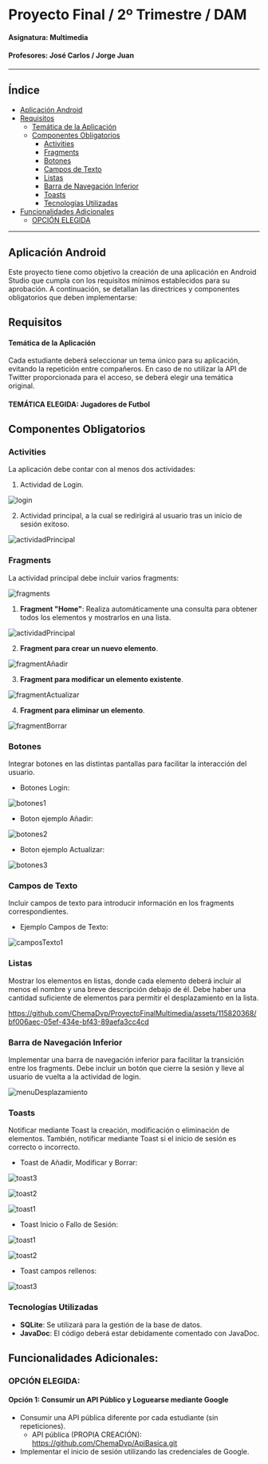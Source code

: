 # Proyecto Final / 2º Trimestre / DAM

#### Asignatura: Multimedia
#### Profesores: José Carlos / Jorge Juan
---

## Índice

- [Aplicación Android](#aplicación-android)
- [Requisitos](#requisitos)
  - [Temática de la Aplicación](#temática-de-la-aplicación)
  - [Componentes Obligatorios](#componentes-obligatorios)
    - [Activities](#activities)
    - [Fragments](#fragments)
    - [Botones](#botones)
    - [Campos de Texto](#campos-de-texto)
    - [Listas](#listas)
    - [Barra de Navegación Inferior](#barra-de-navegación-inferior)
    - [Toasts](#toasts)
    - [Tecnologías Utilizadas](#tecnologías-utilizadas)
- [Funcionalidades Adicionales](#funcionalidades-adicionales)
    - [OPCIÓN ELEGIDA](#opción-elegida)

---

## Aplicación Android

Este proyecto tiene como objetivo la creación de una aplicación en Android Studio que cumpla con los requisitos mínimos establecidos para su aprobación. A continuación, se detallan las directrices y componentes obligatorios que deben implementarse:

## Requisitos
#### Temática de la Aplicación
Cada estudiante deberá seleccionar un tema único para su aplicación, evitando la repetición entre compañeros. En caso de no utilizar la API de Twitter proporcionada para el acceso, se deberá elegir una temática original.

#### TEMÁTICA ELEGIDA: Jugadores de Futbol

## Componentes Obligatorios
### Activities
La aplicación debe contar con al menos dos actividades:

1. Actividad de Login.

![login](https://github.com/ChemaDvp/ProyectoFinalMultimedia/assets/115820368/c9eaf341-7cf3-4d43-b224-db5383e36744)

   
2. Actividad principal, a la cual se redirigirá al usuario tras un inicio de sesión exitoso.

![actividadPrincipal](https://github.com/ChemaDvp/ProyectoFinalMultimedia/assets/115820368/e3d03d59-301b-46cc-af7b-78bf6caa26e0)


### Fragments
La actividad principal debe incluir varios fragments:

![fragments](https://github.com/ChemaDvp/ProyectoFinalMultimedia/assets/115820368/2a14a588-bcfb-412d-8b07-4030a8cf4682)

1. **Fragment "Home"**: Realiza automáticamente una consulta para obtener todos los elementos y mostrarlos en una lista.

![actividadPrincipal](https://github.com/ChemaDvp/ProyectoFinalMultimedia/assets/115820368/95f3409e-917f-4f37-854a-deb80ee80690)

   
2. **Fragment para crear un nuevo elemento**.

![fragmentAñadir](https://github.com/ChemaDvp/ProyectoFinalMultimedia/assets/115820368/295079db-e3d4-4895-8857-3c353758e267)

   
3. **Fragment para modificar un elemento existente**.

![fragmentActualizar](https://github.com/ChemaDvp/ProyectoFinalMultimedia/assets/115820368/4dc1fd94-07ca-4c15-b013-f65597bfecff)

   
4. **Fragment para eliminar un elemento**.

![fragmentBorrar](https://github.com/ChemaDvp/ProyectoFinalMultimedia/assets/115820368/b99c7588-32a2-419a-b19a-a4cf34430ba9)

   

### Botones
Integrar botones en las distintas pantallas para facilitar la interacción del usuario.

- Botones Login:

![botones1](https://github.com/ChemaDvp/ProyectoFinalMultimedia/assets/115820368/3b6e284e-16cd-4935-b025-6fe71903a5c2)

- Boton ejemplo Añadir:

![botones2](https://github.com/ChemaDvp/ProyectoFinalMultimedia/assets/115820368/0215c4bb-38f2-4ff0-b1d8-848e87e0bf5e)

- Boton ejemplo Actualizar:

![botones3](https://github.com/ChemaDvp/ProyectoFinalMultimedia/assets/115820368/6d47df27-b4a0-42c8-bb7a-73a043313526)


### Campos de Texto
Incluir campos de texto para introducir información en los fragments correspondientes.

- Ejemplo Campos de Texto:

![camposTexto1](https://github.com/ChemaDvp/ProyectoFinalMultimedia/assets/115820368/bf778a8f-3b4e-4643-88a5-50afe54f364c)


### Listas
Mostrar los elementos en listas, donde cada elemento deberá incluir al menos el nombre y una breve descripción debajo de él. Debe haber una cantidad suficiente de elementos para permitir el desplazamiento en la lista.

https://github.com/ChemaDvp/ProyectoFinalMultimedia/assets/115820368/bf006aec-05ef-434e-bf43-89aefa3cc4cd

### Barra de Navegación Inferior
Implementar una barra de navegación inferior para facilitar la transición entre los fragments. Debe incluir un botón que cierre la sesión y lleve al usuario de vuelta a la actividad de login.

![menuDesplazamiento](https://github.com/ChemaDvp/ProyectoFinalMultimedia/assets/115820368/b44c317c-9b89-4f87-8819-748c37d435aa)


### Toasts
Notificar mediante Toast la creación, modificación o eliminación de elementos. También, notificar mediante Toast si el inicio de sesión es correcto o incorrecto.

- Toast de Añadir, Modificar y Borrar:
  
![toast3](https://github.com/ChemaDvp/ProyectoFinalMultimedia/assets/115820368/2dbf8ae6-3007-4bc5-9b81-b667dc059c3d)

![toast2](https://github.com/ChemaDvp/ProyectoFinalMultimedia/assets/115820368/b6275ce1-e488-41b4-a21a-1e7aa2bddf8c)

![toast1](https://github.com/ChemaDvp/ProyectoFinalMultimedia/assets/115820368/f2930792-7dc2-4c3f-8a63-5be81718c9d8)


- Toast Inicio o Fallo de Sesión:

![toast1](https://github.com/ChemaDvp/ProyectoFinalMultimedia/assets/115820368/f1539365-c5d8-4a64-90c9-47ca5a694cb1)

![toast2](https://github.com/ChemaDvp/ProyectoFinalMultimedia/assets/115820368/ecaabee7-7169-475f-b9b6-b4600ea353c8)

- Toast campos rellenos:

![toast3](https://github.com/ChemaDvp/ProyectoFinalMultimedia/assets/115820368/d37a5175-f242-4384-b71b-dcfc6ac62e90)


### Tecnologías Utilizadas
- **SQLite**: Se utilizará para la gestión de la base de datos.
- **JavaDoc**: El código deberá estar debidamente comentado con JavaDoc.

## Funcionalidades Adicionales:
### OPCIÓN ELEGIDA: 
#### Opción 1: Consumir un API Público y Loguearse mediante Google

- Consumir una API pública diferente por cada estudiante (sin repeticiones).
  - API pública (PROPIA CREACIÓN): https://github.com/ChemaDvp/ApiBasica.git
- Implementar el inicio de sesión utilizando las credenciales de Google.
